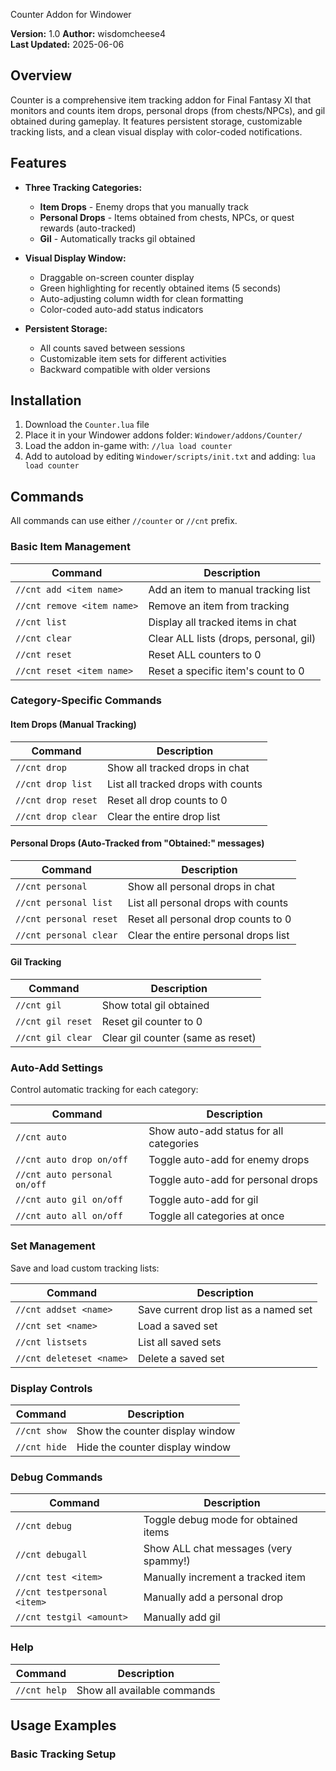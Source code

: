  Counter Addon for Windower

**Version:** 1.0 
**Author:** wisdomcheese4  
**Last Updated:** 2025-06-06

## Overview

Counter is a comprehensive item tracking addon for Final Fantasy XI that monitors and counts item drops, personal drops (from chests/NPCs), and gil obtained during gameplay. It features persistent storage, customizable tracking lists, and a clean visual display with color-coded notifications.

## Features

- **Three Tracking Categories:**
  - **Item Drops** - Enemy drops that you manually track
  - **Personal Drops** - Items obtained from chests, NPCs, or quest rewards (auto-tracked)
  - **Gil** - Automatically tracks gil obtained
  
- **Visual Display Window:**
  - Draggable on-screen counter display
  - Green highlighting for recently obtained items (5 seconds)
  - Auto-adjusting column width for clean formatting
  - Color-coded auto-add status indicators

- **Persistent Storage:**
  - All counts saved between sessions
  - Customizable item sets for different activities
  - Backward compatible with older versions

## Installation

1. Download the `Counter.lua` file
2. Place it in your Windower addons folder: `Windower/addons/Counter/`
3. Load the addon in-game with: `//lua load counter`
4. Add to autoload by editing `Windower/scripts/init.txt` and adding: `lua load counter`

## Commands

All commands can use either `//counter` or `//cnt` prefix.

### Basic Item Management

| Command | Description |
|---------|-------------|
| `//cnt add <item name>` | Add an item to manual tracking list |
| `//cnt remove <item name>` | Remove an item from tracking |
| `//cnt list` | Display all tracked items in chat |
| `//cnt clear` | Clear ALL lists (drops, personal, gil) |
| `//cnt reset` | Reset ALL counters to 0 |
| `//cnt reset <item name>` | Reset a specific item's count to 0 |

### Category-Specific Commands

#### Item Drops (Manual Tracking)
| Command | Description |
|---------|-------------|
| `//cnt drop` | Show all tracked drops in chat |
| `//cnt drop list` | List all tracked drops with counts |
| `//cnt drop reset` | Reset all drop counts to 0 |
| `//cnt drop clear` | Clear the entire drop list |

#### Personal Drops (Auto-Tracked from "Obtained:" messages)
| Command | Description |
|---------|-------------|
| `//cnt personal` | Show all personal drops in chat |
| `//cnt personal list` | List all personal drops with counts |
| `//cnt personal reset` | Reset all personal drop counts to 0 |
| `//cnt personal clear` | Clear the entire personal drops list |

#### Gil Tracking
| Command | Description |
|---------|-------------|
| `//cnt gil` | Show total gil obtained |
| `//cnt gil reset` | Reset gil counter to 0 |
| `//cnt gil clear` | Clear gil counter (same as reset) |

### Auto-Add Settings

Control automatic tracking for each category:

| Command | Description |
|---------|-------------|
| `//cnt auto` | Show auto-add status for all categories |
| `//cnt auto drop on/off` | Toggle auto-add for enemy drops |
| `//cnt auto personal on/off` | Toggle auto-add for personal drops |
| `//cnt auto gil on/off` | Toggle auto-add for gil |
| `//cnt auto all on/off` | Toggle all categories at once |

### Set Management

Save and load custom tracking lists:

| Command | Description |
|---------|-------------|
| `//cnt addset <name>` | Save current drop list as a named set |
| `//cnt set <name>` | Load a saved set |
| `//cnt listsets` | List all saved sets |
| `//cnt deleteset <name>` | Delete a saved set |

### Display Controls

| Command | Description |
|---------|-------------|
| `//cnt show` | Show the counter display window |
| `//cnt hide` | Hide the counter display window |

### Debug Commands

| Command | Description |
|---------|-------------|
| `//cnt debug` | Toggle debug mode for obtained items |
| `//cnt debugall` | Show ALL chat messages (very spammy!) |
| `//cnt test <item>` | Manually increment a tracked item |
| `//cnt testpersonal <item>` | Manually add a personal drop |
| `//cnt testgil <amount>` | Manually add gil |

### Help

| Command | Description |
|---------|-------------|
| `//cnt help` | Show all available commands |

## Usage Examples

### Basic Tracking Setup
